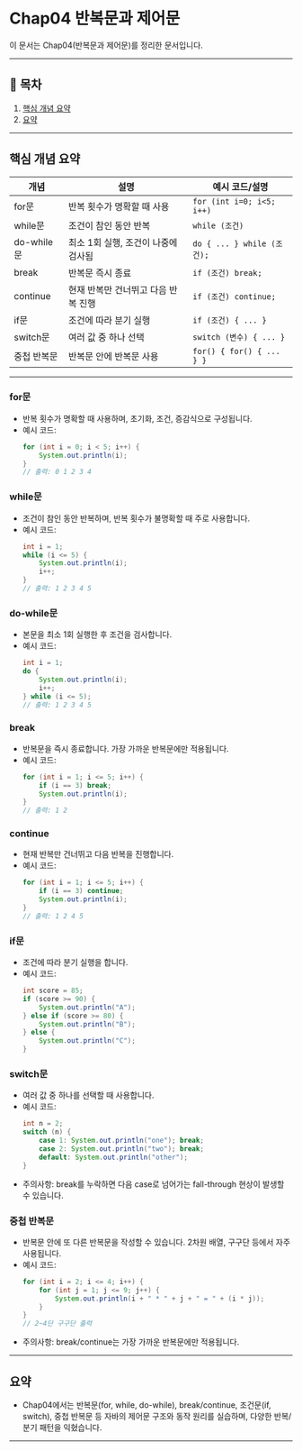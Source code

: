 # Chap04 반복문과 제어문

이 문서는 Chap04(반복문과 제어문)를 정리한 문서입니다.

---

## 📑 목차
1. [핵심 개념 요약](#핵심-개념-요약)
2. [요약](#요약)

---

## 핵심 개념 요약

| 개념         | 설명                                                         | 예시 코드/설명                |
|--------------|--------------------------------------------------------------|-------------------------------|
| for문        | 반복 횟수가 명확할 때 사용                                   | `for (int i=0; i<5; i++)`     |
| while문      | 조건이 참인 동안 반복                                        | `while (조건)`                |
| do-while문   | 최소 1회 실행, 조건이 나중에 검사됨                          | `do { ... } while (조건);`    |
| break        | 반복문 즉시 종료                                             | `if (조건) break;`            |
| continue     | 현재 반복만 건너뛰고 다음 반복 진행                          | `if (조건) continue;`         |
| if문         | 조건에 따라 분기 실행                                        | `if (조건) { ... }`           |
| switch문     | 여러 값 중 하나 선택                                         | `switch (변수) { ... }`       |
| 중첩 반복문  | 반복문 안에 반복문 사용                                      | `for() { for() { ... } }`     |

---

### for문
- 반복 횟수가 명확할 때 사용하며, 초기화, 조건, 증감식으로 구성됩니다.
- 예시 코드:
    ```java
    for (int i = 0; i < 5; i++) {
        System.out.println(i);
    }
    // 출력: 0 1 2 3 4
    ```

### while문
- 조건이 참인 동안 반복하며, 반복 횟수가 불명확할 때 주로 사용합니다.
- 예시 코드:
    ```java
    int i = 1;
    while (i <= 5) {
        System.out.println(i);
        i++;
    }
    // 출력: 1 2 3 4 5
    ```

### do-while문
- 본문을 최소 1회 실행한 후 조건을 검사합니다.
- 예시 코드:
    ```java
    int i = 1;
    do {
        System.out.println(i);
        i++;
    } while (i <= 5);
    // 출력: 1 2 3 4 5
    ```

### break
- 반복문을 즉시 종료합니다. 가장 가까운 반복문에만 적용됩니다.
- 예시 코드:
    ```java
    for (int i = 1; i <= 5; i++) {
        if (i == 3) break;
        System.out.println(i);
    }
    // 출력: 1 2
    ```

### continue
- 현재 반복만 건너뛰고 다음 반복을 진행합니다.
- 예시 코드:
    ```java
    for (int i = 1; i <= 5; i++) {
        if (i == 3) continue;
        System.out.println(i);
    }
    // 출력: 1 2 4 5
    ```

### if문
- 조건에 따라 분기 실행을 합니다.
- 예시 코드:
    ```java
    int score = 85;
    if (score >= 90) {
        System.out.println("A");
    } else if (score >= 80) {
        System.out.println("B");
    } else {
        System.out.println("C");
    }
    ```

### switch문
- 여러 값 중 하나를 선택할 때 사용합니다.
- 예시 코드:
    ```java
    int n = 2;
    switch (n) {
        case 1: System.out.println("one"); break;
        case 2: System.out.println("two"); break;
        default: System.out.println("other");
    }
    ```
- 주의사항: break를 누락하면 다음 case로 넘어가는 fall-through 현상이 발생할 수 있습니다.

### 중첩 반복문
- 반복문 안에 또 다른 반복문을 작성할 수 있습니다. 2차원 배열, 구구단 등에서 자주 사용됩니다.
- 예시 코드:
    ```java
    for (int i = 2; i <= 4; i++) {
        for (int j = 1; j <= 9; j++) {
            System.out.println(i + " * " + j + " = " + (i * j));
        }
    }
    // 2~4단 구구단 출력
    ```
- 주의사항: break/continue는 가장 가까운 반복문에만 적용됩니다.

---

## 요약
- Chap04에서는 반복문(for, while, do-while), break/continue, 조건문(if, switch), 중첩 반복문 등 자바의 제어문 구조와 동작 원리를 실습하며, 다양한 반복/분기 패턴을 익혔습니다.

---

